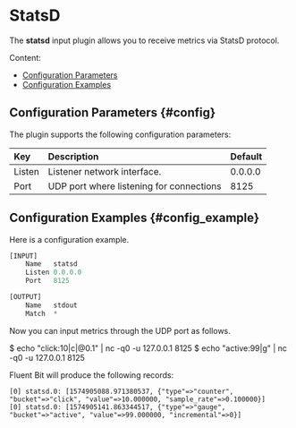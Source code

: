 # StatsD

The **statsd** input plugin allows you to receive metrics via StatsD protocol.

Content:

* [Configuration Parameters](statsd.md#config)
* [Configuration Examples](statsd.md#config_example)

## Configuration Parameters {#config}

The plugin supports the following configuration parameters:

| Key      | Description                              | Default |
| :------- | :--------------------------------------- | :------ |
| Listen   | Listener network interface.              | 0.0.0.0 |
| Port     | UDP port where listening for connections | 8125    |

## Configuration Examples {#config_example}

Here is a configuration example.

```python
[INPUT]
    Name   statsd
    Listen 0.0.0.0
    Port   8125

[OUTPUT]
    Name   stdout
    Match  *
```

Now you can input metrics through the UDP port as follows.

  $ echo "click:10|c|@0.1" | nc -q0 -u 127.0.0.1 8125
  $ echo "active:99|g" | nc -q0 -u 127.0.0.1 8125

Fluent Bit will produce the following records:

    [0] statsd.0: [1574905088.971380537, {"type"=>"counter", "bucket"=>"click", "value"=>10.000000, "sample_rate"=>0.100000}]
    [0] statsd.0: [1574905141.863344517, {"type"=>"gauge", "bucket"=>"active", "value"=>99.000000, "incremental"=>0}]
